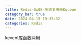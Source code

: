 ```yaml
---
title: Redis-0x0E-多路复用器Kqueue
category_bar: true
date: 2024-04-15 19:35:32
categories: Redis
---
```


kevent库函数两用

